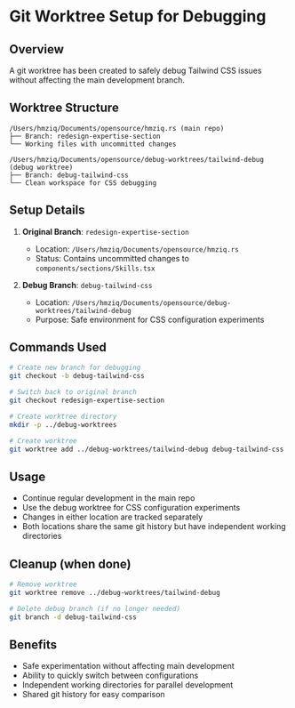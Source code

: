 # Git Worktree Setup for Debugging

## Overview

A git worktree has been created to safely debug Tailwind CSS issues without affecting the main development branch.

## Worktree Structure

```
/Users/hmziq/Documents/opensource/hmziq.rs (main repo)
├── Branch: redesign-expertise-section
└── Working files with uncommitted changes

/Users/hmziq/Documents/opensource/debug-worktrees/tailwind-debug (debug worktree)
├── Branch: debug-tailwind-css
└── Clean workspace for CSS debugging
```

## Setup Details

1. **Original Branch**: `redesign-expertise-section`
   - Location: `/Users/hmziq/Documents/opensource/hmziq.rs`
   - Status: Contains uncommitted changes to `components/sections/Skills.tsx`

2. **Debug Branch**: `debug-tailwind-css`
   - Location: `/Users/hmziq/Documents/opensource/debug-worktrees/tailwind-debug`
   - Purpose: Safe environment for CSS configuration experiments

## Commands Used

```bash
# Create new branch for debugging
git checkout -b debug-tailwind-css

# Switch back to original branch
git checkout redesign-expertise-section

# Create worktree directory
mkdir -p ../debug-worktrees

# Create worktree
git worktree add ../debug-worktrees/tailwind-debug debug-tailwind-css
```

## Usage

- Continue regular development in the main repo
- Use the debug worktree for CSS configuration experiments
- Changes in either location are tracked separately
- Both locations share the same git history but have independent working directories

## Cleanup (when done)

```bash
# Remove worktree
git worktree remove ../debug-worktrees/tailwind-debug

# Delete debug branch (if no longer needed)
git branch -d debug-tailwind-css
```

## Benefits

- Safe experimentation without affecting main development
- Ability to quickly switch between configurations
- Independent working directories for parallel development
- Shared git history for easy comparison
